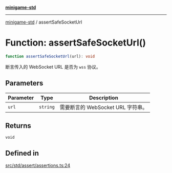 [**minigame-std**](../README.md)

***

[minigame-std](../README.md) / assertSafeSocketUrl

# Function: assertSafeSocketUrl()

```ts
function assertSafeSocketUrl(url): void
```

断言传入的 WebSocket URL 是否为 `wss` 协议。

## Parameters

| Parameter | Type | Description |
| ------ | ------ | ------ |
| `url` | `string` | 需要断言的 WebSocket URL 字符串。 |

## Returns

`void`

## Defined in

[src/std/assert/assertions.ts:24](https://github.com/JiangJie/minigame-std/blob/ddafbfd7359780ec38a81aeff021a80d33e07eb0/src/std/assert/assertions.ts#L24)
